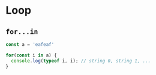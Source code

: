 # Loop

## `for...in`

```javascript
const a = 'eafeaf'

for(const i in a) {
  console.log(typeof i, i); // string 0, string 1, ...
}
```

